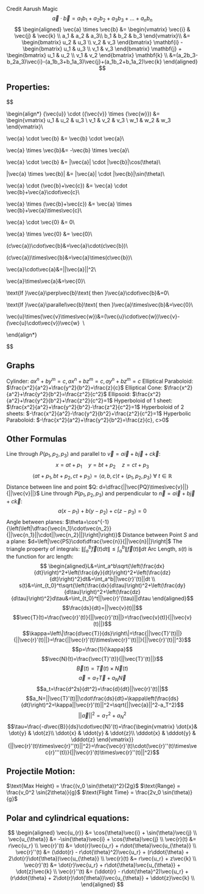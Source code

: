 Credit Aarush Magic
$$\vec{a} \cdot \vec{b} = a_1 b_1 + a_2 b_2 + a_3 b_3 + \dots + a_n b_n$$
$$
\begin{aligned}
\vec{a} \times \vec{b} &=
\begin{vmatrix} \vec{i} & \vec{j} & \vec{k} \\
a_1 & a_2 & a_3\\
b_1 & b_2 & b_3  \end{vmatrix}\\ &= 
\begin{bmatrix}
u_2 & u_3 \\
v_2 & v_3
\end{bmatrix} \mathbf{i} -
\begin{bmatrix}
u_1 & u_3 \\
v_1 & v_3 
\end{bmatrix} \mathbf{j} + 
\begin{bmatrix}
u_1 & u_2 \\
v_1 & v_2
\end{bmatrix} \mathbf{k} \\
&=(a_2b_3-b_2a_3)\vec{i}-(a_1b_3+b_1a_3)\vec{j}+(a_1b_2+b_1a_2)\vec{k}
\end{aligned}
$$
## Properties:
$$

\begin{align*}
{\vec{u}} \cdot ({\vec{v}} \times {\vec{w}}) &= 
\begin{vmatrix}
    u_1 & u_2 & u_3 \\
    v_1 & v_2 & v_3 \\
    w_1 & w_2 & w_3 
\end{vmatrix}\\

\vec{a} \cdot \vec{b} &= \vec{b} \cdot \vec{a}\\

\vec{a} \times \vec{b}&= -\vec{b} \times \vec{a}\\

\vec{a} \cdot \vec{b} &= |\vec{a}| \cdot |\vec{b}|\cos(\theta)\\

|\vec{a} \times \vec{b}| &= |\vec{a}| \cdot |\vec{b}|\sin(\theta)\\

\vec{a} \cdot (\vec{b}+\vec{c}) &= \vec{a} \cdot \vec{b}+\vec{a}\cdot\vec{c}\\

\vec{a} \times (\vec{b}+\vec{c}) &= \vec{a} \times \vec{b}+\vec{a}\times\vec{c}\\

\vec{a} \cdot \vec{0} &= 0\\

\vec{a} \times \vec{0} &= \vec{0}\\

(c\vec{a})\cdot\vec{b}&=\vec{a}\cdot(c\vec{b})\\

(c\vec{a})\times\vec{b}&=\vec{a}\times(c\vec{b})\\

\vec{a}\cdot\vec{a}&=||\vec{a}||^2\\

\vec{a}\times\vec{a}&=\vec{0}\\

\text{If }\vec{a}\perp\vec{b}\text{ then }\vec{a}\cdot\vec{b}&=0\\

\text{If }\vec{a}\parallel\vec{b}\text{ then }\vec{a}\times\vec{b}&=\vec{0}\\

\vec{u}\times(\vec{v}\times\vec{w})&=(\vec{u}\cdot\vec{w})\vec{v}-(\vec{u}\cdot\vec{v})\vec{w}  \\

\end{align*}

$$

## Graphs
Cylinder: $ax^n+by^m=c,ax^n+bz^m=c,ay^n+bz^m=c$
Elliptical Paraboloid: $\frac{x^2}{a^2}+\frac{y^2}{b^2}=\frac{z}{c}$
Elliptical Cone: $\frac{x^2}{a^2}+\frac{y^2}{b^2}=\frac{z^2}{c^2}$
Ellipsoid: $\frac{x^2}{a^2}+\frac{y^2}{b^2}+\frac{z^2}{c^2}=1$
Hyperboloid of 1 sheet: $\frac{x^2}{a^2}+\frac{y^2}{b^2}-\frac{z^2}{c^2}=1$
Hyperboloid of 2 sheets: $-\frac{x^2}{a^2}-\frac{y^2}{b^2}+\frac{z^2}{c^2}=1$
Hyperbolic Paraboloid: $-\frac{x^2}{a^2}+\frac{y^2}{b^2}=\frac{z}{c}, c>0$
## Other Formulas 
Line through $P(p_1,p_2,p_3)$ and parallel to $\vec{v}=a\vec{i}+b\vec{j}+c\vec{k}$: 
$$x=at+p_1 \quad y=bt+p_2 \quad z=ct+p_3$$
$$\langle at+p_1,bt+p_2,ct+p_3 \rangle=\langle a,b,c\rangle t+\langle p_1,p_2,p_3\rangle \text{ }\forall \text{ } t \in \mathbb{R}$$
Distance between line and point $Q: d=\dfrac{||\vec{PQ}\times\vec{v}||}{||\vec{v}||}$
Line through $P(p_1,p_2,p_3)$ and perpendicular to $\vec{n}=a\vec{i}+b\vec{j}+c\vec{k}:$
$$a(x-p_1)+b(y-p_2)+c(z-p_3)=0$$
Angle between planes: $\theta=\cos^{-1}{\left(\left|\dfrac{\vec{n_1}\cdot\vec{n_2}}{||\vec{n_1}||\cdot||\vec{n_2}||}\right|\right)}$
Distance between Point $S$ and a plane: $d=\left|\vec{PS}\cdot\dfrac{\vec{n}}{||\vec{n}||}\right|$
The triangle property of integrals: $\left\|\int_a^b\vec{f}(t)d{t}\right\|\leq\int_a^b\|\vec{f}(t)\|d{t}$
Arc Length, $s(t)$ is the function for arc length:
$$
\begin{aligned}L&=\int_a^b\sqrt{\left(\frac{dx}{dt}\right)^2+\left(\frac{dy}{dt}\right)^2+\left(\frac{dz}{dt}\right)^2}dt&=\int_a^b||\vec{r}'(t)||dt \\
s(t)&=\int_{t_0}^t\sqrt{\left(\frac{dx}{d\tau}\right)^2+\left(\frac{dy}{d\tau}\right)^2+\left(\frac{dz}{d\tau}\right)^2}d\tau&=\int_{t_0}^t||\vec{r}'(\tau)||d\tau \end{aligned}$$
$$\frac{ds}{dt}=||\vec{v}(t)||$$
$$\vec{T}(t)=\frac{\vec{r}'(t)}{||\vec{r}'(t)||}=\frac{\vec{v}(t)}{||\vec{v}(t)||}$$
$$\kappa=\left\|\frac{d\vec{T}}{ds}\right\|=\frac{||\vec{T}'(t)||}{||\vec{r}'(t)||}=\frac{||\vec{r}'(t)\times\vec{r}''(t)||}{||\vec{r}'(t)||^3}$$
$$p=\frac{1}{\kappa}$$
$$\vec{N}(t)=\frac{\vec{T}'(t)}{||\vec{T}'(t)||}$$
$$\vec{B}(t)=\vec{T}(t)\times\vec{N}(t)$$
$$\vec{a}=a_T\vec{T}+a_N\vec{N}$$
$$a_t=\frac{d^2s}{dt^2}=\frac{d}{dt}||\vec{r}'(t)||$$
$$a_N=||\vec{T}'(t)||\cdot\frac{ds}{dt}=\kappa\left(\frac{ds}{dt}\right)^2=\kappa||\vec{r}'(t)||^2=\sqrt{||\vec{a}||^2-a_T^2}$$
$$||\vec{a}||^2=a_T^2+a_N^2$$
$$\tau=\frac{-d\vec{B}}{ds}\cdot\vec{N}'(t)=\frac{\begin{vmatrix} \dot{x}& \dot{y} & \dot{z}\\
\ddot{x} & \ddot{y} & \ddot{z}\\
\dddot{x} & \dddot{y} & \dddot{z}  \end{vmatrix}}{||\vec{r}'(t)\times\vec{r}''(t)||^2}=\frac{\vec{r}'(t)\cdot(\vec{r}''(t)\times\vec{r}'''(t))}{||\vec{r}'(t)\times\vec{r}''(t)||^2}$$
## Projectile Motion:
$\text{Max Height} = \frac{(v_0 \sin(\theta))^2}{2g}$
$\text{Range} = \frac{v_0^2 \sin(2\theta)}{g}$
$\text{Flight Time} = \frac{2v_0 \sin(\theta)}{g}$
## Polar and cylindrical equations:
$$
\begin{aligned}
\vec{u_{r}} &= \cos{\theta}\vec{i} + \sin{\theta}\vec{j} \\
\vec{u_{\theta}} &= -\sin{\theta}\vec{i} + \cos{\theta}\vec{j} \\
\vec{r}(t) &= r\vec{u_r} \\
\vec{r}'(t) &= \dot{r}\vec{u_r} + r\dot{\theta}\vec{u_{\theta}} \\
\vec{r}''(t) &= (\ddot{r} - r\dot{\theta}^2)\vec{u_r} + (r\ddot{\theta} + 2\dot{r}\dot{\theta})\vec{u_{\theta}} \\
\vec{r}(t) &= r\vec{u_r} + z\vec{k} \\
\vec{r}'(t) &= \dot{r}\vec{u_r} + r\dot{\theta}\vec{u_{\theta}} + \dot{z}\vec{k} \\
\vec{r}''(t) &= (\ddot{r} - r\dot{\theta}^2)\vec{u_r} + (r\ddot{\theta} + 2\dot{r}\dot{\theta})\vec{u_{\theta}} + \ddot{z}\vec{k} \\
\end{aligned}
$$
